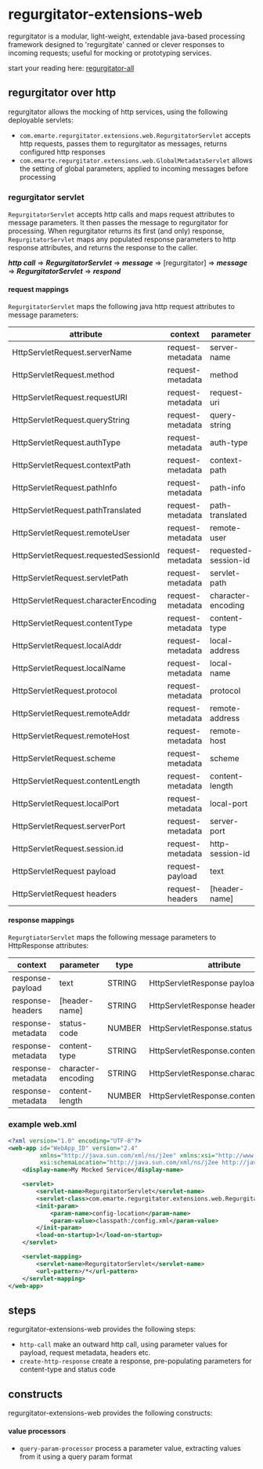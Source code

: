 # regurgitator-extensions-web

regurgitator is a modular, light-weight, extendable java-based processing framework designed to 'regurgitate' canned or clever responses to incoming requests; useful for mocking or prototyping services.

start your reading here: [regurgitator-all](http://github.com/talmeym/regurgitator-all#regurgitator)

## regurgitator over http

regurgitator allows the mocking of http services, using the following deployable servlets:
- ``com.emarte.regurgitator.extensions.web.RegurgitatorServlet`` accepts http requests, passes them to regurgitator as messages, returns configured http responses
- ``com.emarte.regurgitator.extensions.web.GlobalMetadataServlet`` allows the setting of global parameters, applied to incoming messages before processing

### regurgitator servlet

``RegurgitatorServlet`` accepts http calls and maps request attributes to message parameters. It then passes the message to regurgitator for processing. When regurgitator returns its first (and only) response, ``RegurgitatorServlet`` maps any populated response parameters to http response attributes, and returns the response to the caller.

***http call*** => ***RegurgitatorServlet*** => ***message*** => [regurgitator] => ***message*** => ***RegurgitatorServlet*** => ***respond***

#### request mappings

``RegurgitatorServlet`` maps the following java http request attributes to message parameters:

|attribute|context|parameter|type|
|---|---|---|---|
|HttpServletRequest.serverName|request-metadata|server-name|STRING|
|HttpServletRequest.method|request-metadata|method|STRING|
|HttpServletRequest.requestURI|request-metadata|request-uri|STRING|
|HttpServletRequest.queryString|request-metadata|query-string|STRING|
|HttpServletRequest.authType|request-metadata|auth-type|STRING|
|HttpServletRequest.contextPath|request-metadata|context-path|STRING|
|HttpServletRequest.pathInfo|request-metadata|path-info|STRING|
|HttpServletRequest.pathTranslated|request-metadata|path-translated|STRING|
|HttpServletRequest.remoteUser|request-metadata|remote-user|STRING|
|HttpServletRequest.requestedSessionId|request-metadata|requested-session-id|STRING|
|HttpServletRequest.servletPath|request-metadata|servlet-path|STRING|
|HttpServletRequest.characterEncoding|request-metadata|character-encoding|STRING|
|HttpServletRequest.contentType|request-metadata|content-type|STRING|
|HttpServletRequest.localAddr|request-metadata|local-address|STRING|
|HttpServletRequest.localName|request-metadata|local-name|STRING|
|HttpServletRequest.protocol|request-metadata|protocol|STRING|
|HttpServletRequest.remoteAddr|request-metadata|remote-address|STRING|
|HttpServletRequest.remoteHost|request-metadata|remote-host|STRING|
|HttpServletRequest.scheme|request-metadata|scheme|STRING|
|HttpServletRequest.contentLength|request-metadata|content-length|NUMBER|
|HttpServletRequest.localPort|request-metadata|local-port|NUMBER|
|HttpServletRequest.serverPort|request-metadata|server-port|NUMBER|
|HttpServletRequest.session.id|request-metadata|http-session-id|STRING|
|HttpServletRequest payload|request-payload|text|STRING|
|HttpServletRequest headers|request-headers|[header-name]|STRING|

#### response mappings

``RegurgtiatorServlet`` maps the following message parameters to HttpResponse attributes: 

|context|parameter|type|attribute|
|---|---|---|---|
|response-payload|text|STRING|HttpServletResponse payload|
|response-headers|[header-name]|STRING|HttpServletResponse headers|
|response-metadata|status-code|NUMBER|HttpServletResponse.status|
|response-metadata|content-type|STRING|HttpServletResponse.contentLength|
|response-metadata|character-encoding|STRING|HttpServletResponse.characterEncoding|
|response-metadata|content-length|NUMBER|HttpServletResponse.contentLength|

### example web.xml

```xml
<?xml version="1.0" encoding="UTF-8"?>
<web-app id="WebApp_ID" version="2.4"
		 xmlns="http://java.sun.com/xml/ns/j2ee" xmlns:xsi="http://www.w3.org/2001/XMLSchema-instance"
		 xsi:schemaLocation="http://java.sun.com/xml/ns/j2ee http://java.sun.com/xml/ns/j2ee/web-app_2_4.xsd">
	<display-name>My Mocked Service</display-name>

	<servlet>
		<servlet-name>RegurgitatorServlet</servlet-name>
		<servlet-class>com.emarte.regurgitator.extensions.web.RegurgitatorServlet</servlet-class>
		<init-param>
			<param-name>config-location</param-name>
			<param-value>classpath:/config.xml</param-value>
		</init-param>
		<load-on-startup>1</load-on-startup>
	</servlet>

	<servlet-mapping>
		<servlet-name>RegurgitatorServlet</servlet-name>
		<url-pattern>/*</url-pattern>
	</servlet-mapping>
</web-app>
```

## steps

regurgitator-extensions-web provides the following steps:
- ``http-call`` make an outward http call, using parameter values for payload, request metadata, headers etc.
- ``create-http-response`` create a response, pre-populating parameters for content-type and status code

## constructs

regurgitator-extensions-web provides the following constructs:
#### value processors
- ``query-param-processor`` process a parameter value, extracting values from it using a query param format

